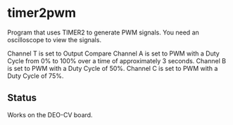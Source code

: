 
# timer2pwm

Program that uses TIMER2 to generate PWM signals.
You need an oscilloscope to view the signals.

Channel T is set to Output Compare
Channel A is set to PWM with a Duty Cycle from 0% to 100%
over a time of approximately 3 seconds.
Channel B is set to PWM with a Duty Cycle of 50%.
Channel C is set to PWM with a Duty Cycle of 75%.

## Status

Works on the DEO-CV board.
